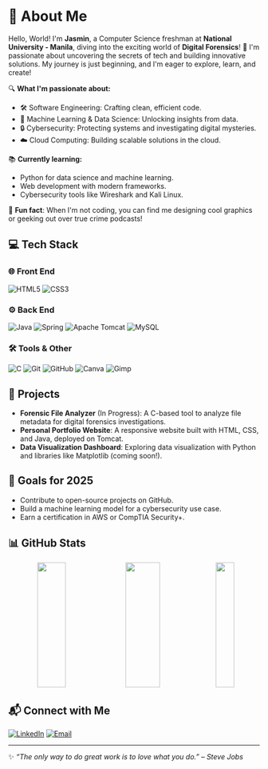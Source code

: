 # 💫 About Me
Hello, World! I'm **Jasmin**, a Computer Science freshman at **National University - Manila**, diving into the exciting world of **Digital Forensics**! 🌟 I'm passionate about uncovering the secrets of tech and building innovative solutions. My journey is just beginning, and I'm eager to explore, learn, and create!

🔍 **What I'm passionate about:**
- 🛠️ Software Engineering: Crafting clean, efficient code.
- 🤖 Machine Learning & Data Science: Unlocking insights from data.
- 🔒 Cybersecurity: Protecting systems and investigating digital mysteries.
- ☁️ Cloud Computing: Building scalable solutions in the cloud.

📚 **Currently learning:**
- Python for data science and machine learning.
- Web development with modern frameworks.
- Cybersecurity tools like Wireshark and Kali Linux.

🌟 **Fun fact**: When I'm not coding, you can find me designing cool graphics or geeking out over true crime podcasts!

## 💻 Tech Stack
### 🌐 Front End
![HTML5](https://img.shields.io/badge/html5-%23E34F26.svg?style=for-the-badge&logo=html5&logoColor=white) ![CSS3](https://img.shields.io/badge/css3-%231572B6.svg?style=for-the-badge&logo=css3&logoColor=white)

### ⚙️ Back End
![Java](https://img.shields.io/badge/java-%23ED8B00.svg?style=for-the-badge&logo=openjdk&logoColor=white) ![Spring](https://img.shields.io/badge/Spring-%236DB33F.svg?style=for-the-badge&logo=spring&logoColor=white) ![Apache Tomcat](https://img.shields.io/badge/Apache%20Tomcat-F8DC75?style=for-the-badge&logo=apache-tomcat&logoColor=black) ![MySQL](https://img.shields.io/badge/MySQL-4479A1?style=for-the-badge&logo=mysql&logoColor=white)

### 🛠️ Tools & Other
![C](https://img.shields.io/badge/c-%2300599C.svg?style=for-the-badge&logo=c&logoColor=white) ![Git](https://img.shields.io/badge/git-%23F05033.svg?style=for-the-badge&logo=git&logoColor=white) ![GitHub](https://img.shields.io/badge/github-%23121011.svg?style=for-the-badge&logo=github&logoColor=white) ![Canva](https://img.shields.io/badge/Canva-%2300C4CC.svg?style=for-the-badge&logo=Canva&logoColor=white) ![Gimp](https://img.shields.io/badge/Gimp-657D8B?style=for-the-badge&logo=gimp&logoColor=FFFFFF)

## 🚀 Projects
- **Forensic File Analyzer** (In Progress): A C-based tool to analyze file metadata for digital forensics investigations.
- **Personal Portfolio Website**: A responsive website built with HTML, CSS, and Java, deployed on Tomcat.
- **Data Visualization Dashboard**: Exploring data visualization with Python and libraries like Matplotlib (coming soon!).

## 🎯 Goals for 2025
- Contribute to open-source projects on GitHub.
- Build a machine learning model for a cybersecurity use case.
- Earn a certification in AWS or CompTIA Security+.

## 📊 GitHub Stats
<div align="center">
  <img src="https://github-readme-stats.vercel.app/api?username=gobbcuh&theme=transparent&hide_border=false&include_all_commits=false&count_private=false" width="33.9%" height="250px" />
  <img src="https://github-readme-streak-stats.herokuapp.com/?user=gobbcuh&theme=transparent&hide_border=false" width="37%" height="250px" />
  <img src="https://github-readme-stats.vercel.app/api/top-langs/?username=gobbcuh&theme=transparent&hide_border=false&include_all_commits=false&count_private=false&layout=compact" width="27.1%" height="250px" />
</div>

## 📬 Connect with Me
[![LinkedIn](https://img.shields.io/badge/LinkedIn-%230077B5.svg?style=for-the-badge&logo=linkedin&logoColor=white)](https://www.linkedin.com/in/your-linkedin) [![Email](https://img.shields.io/badge/Email-D14836?style=for-the-badge&logo=gmail&logoColor=white)](mailto:your.email@example.com)

---

✨ *“The only way to do great work is to love what you do.” – Steve Jobs*
